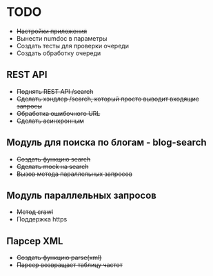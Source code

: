 # TODO

* ~~Настройки приложения~~
* Вынести numdoc в параметры
* Создать тесты для проверки очереди
* Создать обработку очереди

## REST API
* ~~Поднять REST API /search~~
* ~~Сделать хэндлер /search, который просто выводит входящие запросы~~
* ~~Обработка ошибочного URL~~
* ~~Сделать асинхронным~~ 

## Модуль для поиска по блогам - blog-search
* ~~Создать функцию search~~
* ~~Сделать mock на search~~
* ~~Вызов метода параллельных запросов~~

## Модуль параллельных запросов
* ~~Метод crawl~~
* Поддержка https

## Парсер XML
* ~~Создать функцию parse(xml)~~
* ~~Парсер возвращает таблицу частот~~

